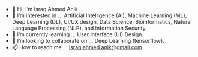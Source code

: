 - 👋 Hi, I’m Israq Ahmed Anik
- 👀 I’m interested in ... Artificial Intelligence (AI), Machine Learning (ML), Deep Learning (DL), UI/UX design, Data Science, Bioinformatics, Natural Language Processing (NLP), and Information Security.
- 🌱 I’m currently learning ... User Interface (UI) Design.
- 💞️ I’m looking to collaborate on ... Deep Learning (tensorflow).
- 📫 How to reach me ... israq.ahmed.anik@gmail.com

<!---
Israqanik/Israqanik is a ✨ special ✨ repository because its `README.md` (this file) appears on your GitHub profile.
You can click the Preview link to take a look at your changes.
--->
